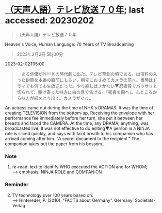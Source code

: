 # [（天声人語）テレビ放送７０年](https://www.asahi.com/articles/DA3S15544511.html?iref=comtop_Opinion_05); last accessed: 20230202

>（天声人語）テレビ放送７０年

Heaven's Voice, Human Language: 70 Years of TV Broadcasting

> 2023年2月2日 5時00分

2023-02-02T05:00

>　ある俳優がＮＨＫの時代劇に出た。テレビ草創の頃である。出演料の入った封筒を本番の直前にもらい、胸元におさめてカメラの前へ。当時はドラマでも何でも生放送だった。やり直しはきかない▼忍者役でバッサリと切られて、駆け寄った味方に虫の息で告げる。「密書を殿へ」。ふところから味方が紙をとり出す。カメラがぐっ…

An actress came out during the time of NHK's DRAMAS. It was the time of creating TELEVISION from the bottom-up. Receiving the envelope with her performance fee immediately before her turn, she put it between her breasts and faced the CAMERA. At the time, any DRAMA, anything, was broadcasted live. It was not effective to do editing▼A person in a NINJA role is sliced quickly, and says with faint breath to his companion who has arrived coming after him. "A secret document to the recipient." The companion takes out the paper from his bossom...

### Note

1) re-read: text to identify WHO executed the ACTION and for WHOM;<br/>
--> emphasis: NINJA ROLE and COMPANION

### Reminder

2) TV technology over 100 years based on:<br/> 
--> Hintereder, P. (2010). "FACTS about Germany". Germany: Societäts-Verlag
